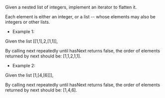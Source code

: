 Given a nested list of integers, implement an iterator to flatten it.

Each element is either an integer, or a list -- whose elements may also be integers or other lists.

- Example 1:

Given the list [[1,1],2,[1,1]],

By calling next repeatedly until hasNext returns false, the order of elements returned by next should be: [1,1,2,1,1].

- Example 2:

Given the list [1,[4,[6]]],

By calling next repeatedly until hasNext returns false, the order of elements returned by next should be: [1,4,6].
